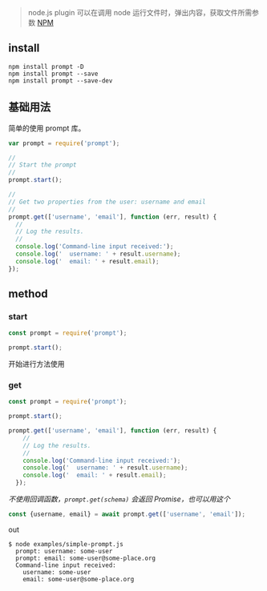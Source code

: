 
> node.js plugin 可以在调用 node 运行文件时，弹出内容，获取文件所需参数 [NPM](https://www.npmjs.com/package/prompt)


## install

```shell
npm install prompt -D
npm install prompt --save
npm install prompt --save-dev
```

## 基础用法

简单的使用 prompt 库。

  ```js
  var prompt = require('prompt');

  //
  // Start the prompt
  //
  prompt.start();

  //
  // Get two properties from the user: username and email
  //
  prompt.get(['username', 'email'], function (err, result) {
    //
    // Log the results.
    //
    console.log('Command-line input received:');
    console.log('  username: ' + result.username);
    console.log('  email: ' + result.email);
  });
```

## method

### start

```js
const prompt = require('prompt');

prompt.start();
```

开始进行方法使用

### get

```js
const prompt = require('prompt');

prompt.start();

prompt.get(['username', 'email'], function (err, result) {
    //
    // Log the results.
    //
    console.log('Command-line input received:');
    console.log('  username: ' + result.username);
    console.log('  email: ' + result.email);
  });
```

*不使用回调函数，`prompt.get(schema)` 会返回 Promise，也可以用这个*

```js
const {username, email} = await prompt.get(['username', 'email']);
```

out

```shell
$ node examples/simple-prompt.js
  prompt: username: some-user
  prompt: email: some-user@some-place.org
  Command-line input received:
    username: some-user
    email: some-user@some-place.org
```
